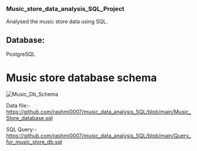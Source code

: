 ### Music_store_data_analysis_SQL_Project
Analysed the music store data using SQL.

## Database:
PostgreSQL

# Music store database schema
![Music_Db_Schema](https://github.com/rashmi0007/music_data_analysis_SQL/assets/87612040/fe8af369-8041-4642-a9d7-87f9ec3efd86)

Data file:- https://github.com/rashmi0007/music_data_analysis_SQL/blob/main/Music_Store_database.sql

SQL Query:- https://github.com/rashmi0007/music_data_analysis_SQL/blob/main/Query_for_music_store_db.sql
